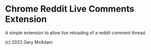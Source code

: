 # Chrome Reddit Live Comments Extension

A simple extension to allow live reloading of a reddit comment thread.

(c) 2022 Gary McAdam
